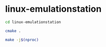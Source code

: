 # linux-emulationstation







```bash
cd linux-emulationstation
```

```bash
cmake .
```

```bash
make -j$(nproc)
```
